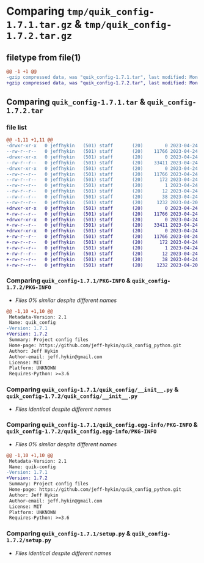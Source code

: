 # Comparing `tmp/quik_config-1.7.1.tar.gz` & `tmp/quik_config-1.7.2.tar.gz`

## filetype from file(1)

```diff
@@ -1 +1 @@
-gzip compressed data, was "quik_config-1.7.1.tar", last modified: Mon Apr 24 15:40:29 2023, max compression
+gzip compressed data, was "quik_config-1.7.2.tar", last modified: Mon Apr 24 16:30:56 2023, max compression
```

## Comparing `quik_config-1.7.1.tar` & `quik_config-1.7.2.tar`

### file list

```diff
@@ -1,11 +1,11 @@
-drwxr-xr-x   0 jeffhykin   (501) staff       (20)        0 2023-04-24 15:40:29.298634 quik_config-1.7.1/
--rw-r--r--   0 jeffhykin   (501) staff       (20)    11766 2023-04-24 15:40:29.298454 quik_config-1.7.1/PKG-INFO
-drwxr-xr-x   0 jeffhykin   (501) staff       (20)        0 2023-04-24 15:40:29.297783 quik_config-1.7.1/quik_config/
--rw-r--r--   0 jeffhykin   (501) staff       (20)    33411 2023-04-24 15:37:27.000000 quik_config-1.7.1/quik_config/__init__.py
-drwxr-xr-x   0 jeffhykin   (501) staff       (20)        0 2023-04-24 15:40:29.298276 quik_config-1.7.1/quik_config.egg-info/
--rw-r--r--   0 jeffhykin   (501) staff       (20)    11766 2023-04-24 15:40:28.000000 quik_config-1.7.1/quik_config.egg-info/PKG-INFO
--rw-r--r--   0 jeffhykin   (501) staff       (20)      172 2023-04-24 15:40:29.000000 quik_config-1.7.1/quik_config.egg-info/SOURCES.txt
--rw-r--r--   0 jeffhykin   (501) staff       (20)        1 2023-04-24 15:40:29.000000 quik_config-1.7.1/quik_config.egg-info/dependency_links.txt
--rw-r--r--   0 jeffhykin   (501) staff       (20)       12 2023-04-24 15:40:29.000000 quik_config-1.7.1/quik_config.egg-info/top_level.txt
--rw-r--r--   0 jeffhykin   (501) staff       (20)       38 2023-04-24 15:40:29.298680 quik_config-1.7.1/setup.cfg
--rw-r--r--   0 jeffhykin   (501) staff       (20)     1232 2023-04-20 16:40:30.000000 quik_config-1.7.1/setup.py
+drwxr-xr-x   0 jeffhykin   (501) staff       (20)        0 2023-04-24 16:30:56.689983 quik_config-1.7.2/
+-rw-r--r--   0 jeffhykin   (501) staff       (20)    11766 2023-04-24 16:30:56.689758 quik_config-1.7.2/PKG-INFO
+drwxr-xr-x   0 jeffhykin   (501) staff       (20)        0 2023-04-24 16:30:56.688910 quik_config-1.7.2/quik_config/
+-rw-r--r--   0 jeffhykin   (501) staff       (20)    33411 2023-04-24 16:27:22.000000 quik_config-1.7.2/quik_config/__init__.py
+drwxr-xr-x   0 jeffhykin   (501) staff       (20)        0 2023-04-24 16:30:56.689439 quik_config-1.7.2/quik_config.egg-info/
+-rw-r--r--   0 jeffhykin   (501) staff       (20)    11766 2023-04-24 16:30:56.000000 quik_config-1.7.2/quik_config.egg-info/PKG-INFO
+-rw-r--r--   0 jeffhykin   (501) staff       (20)      172 2023-04-24 16:30:56.000000 quik_config-1.7.2/quik_config.egg-info/SOURCES.txt
+-rw-r--r--   0 jeffhykin   (501) staff       (20)        1 2023-04-24 16:30:56.000000 quik_config-1.7.2/quik_config.egg-info/dependency_links.txt
+-rw-r--r--   0 jeffhykin   (501) staff       (20)       12 2023-04-24 16:30:56.000000 quik_config-1.7.2/quik_config.egg-info/top_level.txt
+-rw-r--r--   0 jeffhykin   (501) staff       (20)       38 2023-04-24 16:30:56.690047 quik_config-1.7.2/setup.cfg
+-rw-r--r--   0 jeffhykin   (501) staff       (20)     1232 2023-04-20 16:40:30.000000 quik_config-1.7.2/setup.py
```

### Comparing `quik_config-1.7.1/PKG-INFO` & `quik_config-1.7.2/PKG-INFO`

 * *Files 0% similar despite different names*

```diff
@@ -1,10 +1,10 @@
 Metadata-Version: 2.1
 Name: quik_config
-Version: 1.7.1
+Version: 1.7.2
 Summary: Project config files
 Home-page: https://github.com/jeff-hykin/quik_config_python.git
 Author: Jeff Hykin
 Author-email: jeff.hykin@gmail.com
 License: MIT
 Platform: UNKNOWN
 Requires-Python: >=3.6
```

### Comparing `quik_config-1.7.1/quik_config/__init__.py` & `quik_config-1.7.2/quik_config/__init__.py`

 * *Files identical despite different names*

### Comparing `quik_config-1.7.1/quik_config.egg-info/PKG-INFO` & `quik_config-1.7.2/quik_config.egg-info/PKG-INFO`

 * *Files 0% similar despite different names*

```diff
@@ -1,10 +1,10 @@
 Metadata-Version: 2.1
 Name: quik-config
-Version: 1.7.1
+Version: 1.7.2
 Summary: Project config files
 Home-page: https://github.com/jeff-hykin/quik_config_python.git
 Author: Jeff Hykin
 Author-email: jeff.hykin@gmail.com
 License: MIT
 Platform: UNKNOWN
 Requires-Python: >=3.6
```

### Comparing `quik_config-1.7.1/setup.py` & `quik_config-1.7.2/setup.py`

 * *Files identical despite different names*


